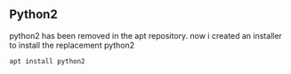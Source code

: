 ## Python2
python2 has been removed in the apt repository. now i created an installer to install the replacement python2
```
apt install python2
```
